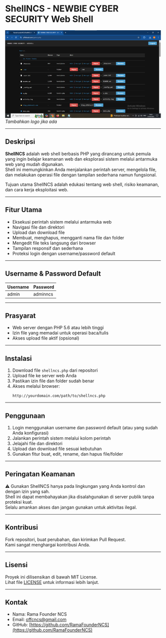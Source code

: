# ShellNCS - NEWBIE CYBER SECURITY Web Shell

![ShellNCS Logo](./Shellncs.png)  
*Tambahkan logo jika ada*

---

## Deskripsi

**ShellNCS** adalah web shell berbasis PHP yang dirancang untuk pemula yang ingin belajar keamanan web dan eksplorasi sistem melalui antarmuka web yang mudah digunakan.  
Shell ini memungkinkan Anda menjalankan perintah server, mengelola file, dan melakukan operasi file dengan tampilan sederhana namun fungsional.

Tujuan utama ShellNCS adalah edukasi tentang web shell, risiko keamanan, dan cara kerja eksploitasi web.

---

## Fitur Utama

- Eksekusi perintah sistem melalui antarmuka web  
- Navigasi file dan direktori  
- Upload dan download file  
- Membuat, menghapus, mengganti nama file dan folder  
- Mengedit file teks langsung dari browser  
- Tampilan responsif dan sederhana  
- Proteksi login dengan username/password default

---

## Username & Password Default

| Username | Password   |
| -------- | ---------- |
| admin    | adminncs   |

---

## Prasyarat

- Web server dengan PHP 5.6 atau lebih tinggi  
- Izin file yang memadai untuk operasi baca/tulis  
- Akses upload file aktif (opsional)

---

## Instalasi

1. Download file `shellncs.php` dari repositori  
2. Upload file ke server web Anda  
3. Pastikan izin file dan folder sudah benar  
4. Akses melalui browser:  
   ```
   http://yourdomain.com/path/to/shellncs.php
   ```

---

## Penggunaan

1. Login menggunakan username dan password default (atau yang sudah Anda konfigurasi)  
2. Jalankan perintah sistem melalui kolom perintah  
3. Jelajahi file dan direktori  
4. Upload dan download file sesuai kebutuhan  
5. Gunakan fitur buat, edit, rename, dan hapus file/folder  

---

## Peringatan Keamanan

⚠️ Gunakan ShellNCS hanya pada lingkungan yang Anda kontrol dan dengan izin yang sah.  
Shell ini dapat membahayakan jika disalahgunakan di server publik tanpa proteksi kuat.  
Selalu amankan akses dan jangan gunakan untuk aktivitas ilegal.

---

## Kontribusi

Fork repositori, buat perubahan, dan kirimkan Pull Request.  
Kami sangat menghargai kontribusi Anda.

---

## Lisensi

Proyek ini dilisensikan di bawah MIT License.  
Lihat file [LICENSE](LICENSE) untuk informasi lebih lanjut.

---

## Kontak

- Nama: Rama Founder NCS  
- Email: offcncs@gmail.com  
- GitHub: [https://github.com/RamaFounderNCS](https://github.com/RamaFounderNCS)
